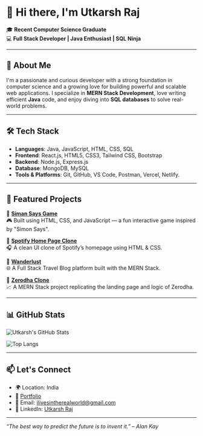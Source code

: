 # 👋 Hi there, I'm Utkarsh Raj

🎓 **Recent Computer Science Graduate**  
💻 **Full Stack Developer | Java Enthusiast | SQL Ninja**

---

## 🚀 About Me

I'm a passionate and curious developer with a strong foundation in computer science and a growing love for building powerful and scalable web applications. I specialize in **MERN Stack Development**, love writing efficient **Java** code, and enjoy diving into **SQL databases** to solve real-world problems.

---

## 🛠️ Tech Stack

- **Languages**: Java, JavaScript, HTML, CSS, SQL
- **Frontend**: React.js, HTML5, CSS3, Tailwind CSS, Bootstrap
- **Backend**: Node.js, Express.js
- **Database**: MongoDB, MySQL
- **Tools & Platforms**: Git, GitHub, VS Code, Postman, Vercel, Netlify.

---

## 📌 Featured Projects

🌟 [**Siman Says Game**](https://github.com/Utkarsh-Raj-Profile/Siman-Says-Game)  
🎮 Built using HTML, CSS, and JavaScript — a fun interactive game inspired by "Simon Says".

🌟 [**Spotify Home Page Clone**](https://github.com/Utkarsh-Raj-Profile/Spotify-Home-page-colon)  
🎧 A clean UI clone of Spotify’s homepage using HTML & CSS.

🌟 [**Wanderlust**](https://github.com/Utkarsh-Raj-Profile/Wanderlust)  
🌐 A Full Stack Travel Blog platform built with the MERN Stack.

🌟 [**Zerodha Clone**](https://github.com/Utkarsh-Raj-Profile/Zerodha_Apna_College)  
📈 A MERN Stack project replicating the landing page and logic of Zerodha.

---

## 📊 GitHub Stats

![Utkarsh's GitHub Stats](https://github-readme-stats.vercel.app/api?username=Utkarsh-Raj-Profile&show_icons=true&theme=radical)

![Top Langs](https://github-readme-stats.vercel.app/api/top-langs/?username=Utkarsh-Raj-Profile&layout=compact&theme=radical)

---

## 📫 Let's Connect

- 🌍 Location: India
- 🔗 [Portfolio](https://bento.me/utkarsh-raj)
- 📧 Email: ilivesintherealworld@gmail.com 
- 💼 LinkedIn: [Utkarsh Raj](https://www.linkedin.com/in/utkarsh-raj-026994224/)

---

_“The best way to predict the future is to invent it.” – Alan Kay_

